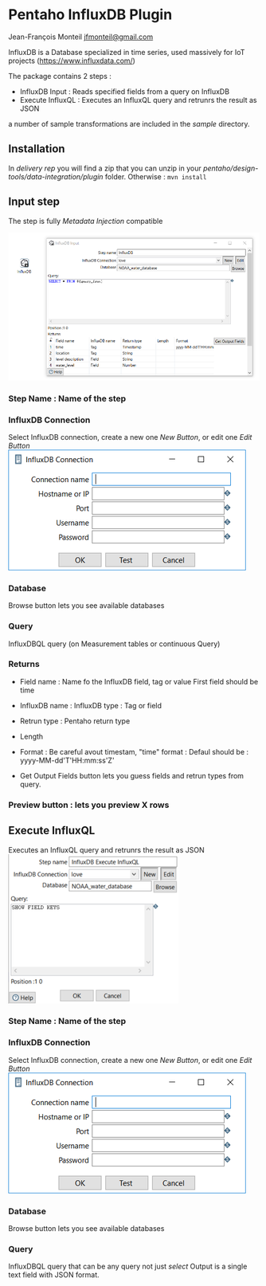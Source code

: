 
# Pentaho InfluxDB Plugin

Jean-François Monteil
jfmonteil@gmail.com

InfluxDB is a Database specialized in time series, used massively for IoT projects (https://www.influxdata.com/)

The package contains 2 steps :
* InfluxDB Input : Reads specified fields from a query on InfluxDB
* Execute InfluxQL : Executes an InfluxQL query and retrunrs the result as JSON

a number of sample transformations are included in the *sample* directory.

## Installation
In *delivery rep* you will find a zip that you can unzip in your *pentaho/design-tools/data-integration/plugin* folder.
Otherwise :  ``` mvn install ```

## Input step
The step is fully *Metadata Injection* compatible

![Input Step](https://github.com/jfmonteil/pentaho-influxdb-plugin/blob/master/screenshots/PentahoInfluxDBInputPlugin.png?raw=true)

### Step Name : Name of the step

### InfluxDB Connection
Select InfluxDB connection, create a new one *New Button*, or edit one *Edit Button*
![Input Step](https://github.com/jfmonteil/pentaho-influxdb-plugin/blob/master/screenshots/PentahoInfluxDBInputPluginConnection.png?raw=true)

### Database 
Browse button lets you see available databases

### Query
InfluxDBQL query (on Measurement tables or continuous Query)

### Returns
* Field name : 
Name fo the InfluxDB field, tag or value First field should be time
* InfluxDB name : 
InfluxDB type : Tag or field
* Retrun type : 
Pentaho return type
* Length
* Format : 
Be careful avout timestam, "time" format : Defaul should be : yyyy-MM-dd'T'HH:mm:ss'Z'

* Get Output Fields button
lets you guess  fields and retrun types from query.

### Preview button : lets you preview X rows

## Execute InfluxQL
Executes an InfluxQL query and retrunrs the result as JSON
![Input Step](https://github.com/jfmonteil/pentaho-influxdb-plugin/blob/master/screenshots/PentahoInfluxDBInputPluginExecuteInfluxQL.png?raw=true)

### Step Name : Name of the step

### InfluxDB Connection
Select InfluxDB connection, create a new one *New Button*, or edit one *Edit Button*
![Input Step](https://github.com/jfmonteil/pentaho-influxdb-plugin/blob/master/screenshots/PentahoInfluxDBInputPluginConnection.png?raw=true)
### Database 
Browse button lets you see available databases

### Query
InfluxDBQL query that can be any query not just *select*
Output is a single text field with JSON format.




